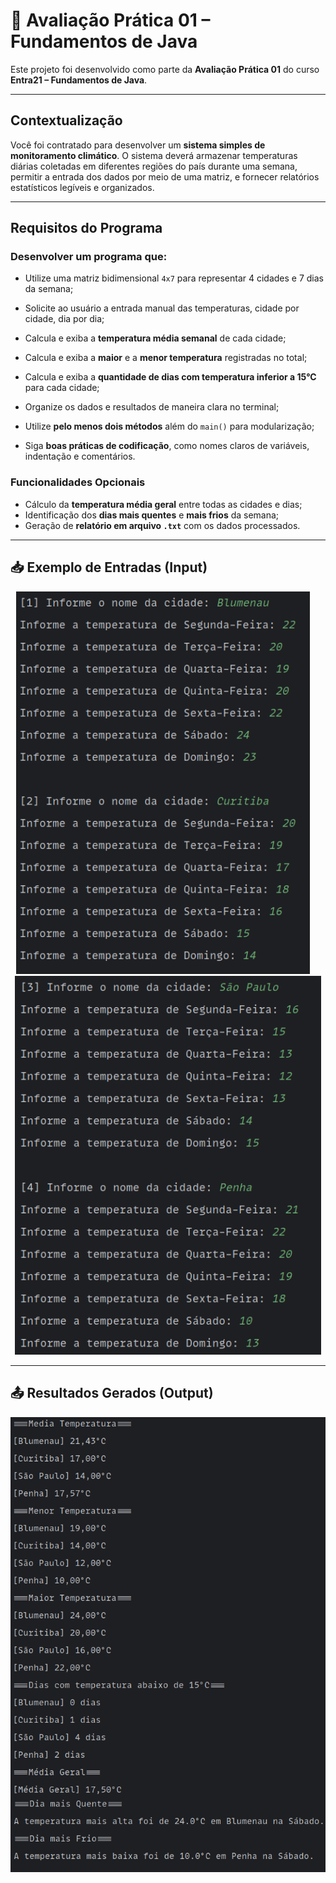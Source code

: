 # 📘 Avaliação Prática 01 – Fundamentos de Java

Este projeto foi desenvolvido como parte da **Avaliação Prática 01** do curso **Entra21 – Fundamentos de Java**.

---

## Contextualização

Você foi contratado para desenvolver um **sistema simples de monitoramento climático**. O sistema deverá armazenar temperaturas diárias coletadas em diferentes regiões do país durante uma semana, permitir a entrada dos dados por meio de uma matriz, e fornecer relatórios estatísticos legíveis e organizados.

---

## Requisitos do Programa

### Desenvolver um programa que:

- Utilize uma matriz bidimensional `4x7` para representar 4 cidades e 7 dias da semana;

- Solicite ao usuário a entrada manual das temperaturas, cidade por cidade, dia por dia; 

- Calcula e exiba a **temperatura média semanal** de cada cidade;

- Calcula e exiba a **maior** e a **menor temperatura** registradas no total;

- Calcula e exiba a **quantidade de dias com temperatura inferior a 15°C** para cada cidade;

- Organize os dados e resultados de maneira clara no terminal;  

- Utilize **pelo menos dois métodos** além do `main()` para modularização;  

- Siga **boas práticas de codificação**, como nomes claros de variáveis, indentação e comentários.
### Funcionalidades Opcionais

- Cálculo da **temperatura média geral** entre todas as cidades e dias;
- Identificação dos **dias mais quentes** e **mais frios** da semana;
- Geração de **relatório em arquivo `.txt`** com os dados processados.

---

## 📥 Exemplo de Entradas (Input)

<p align="center">
  <img src="resources/input1.png" alt="Input 1" width="470" />
  &nbsp;&nbsp;&nbsp;
  <img src="resources/input2.png" alt="Input 2" width="490" />
</p>

---

## 📤 Resultados Gerados (Output)

<img src="resources/output.png" alt="Output 1" width="660" />


